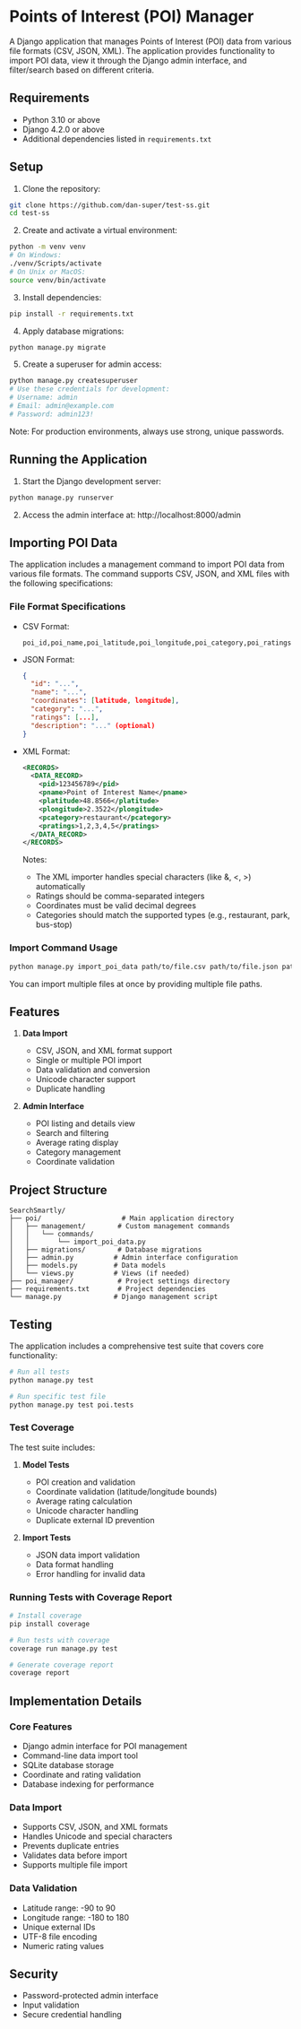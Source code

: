 # Points of Interest (POI) Manager

A Django application that manages Points of Interest (POI) data from various file formats (CSV, JSON, XML). The application provides functionality to import POI data, view it through the Django admin interface, and filter/search based on different criteria.

## Requirements

- Python 3.10 or above
- Django 4.2.0 or above
- Additional dependencies listed in `requirements.txt`

## Setup

1. Clone the repository:

```bash
git clone https://github.com/dan-super/test-ss.git
cd test-ss
```

2. Create and activate a virtual environment:

```bash
python -m venv venv
# On Windows:
./venv/Scripts/activate
# On Unix or MacOS:
source venv/bin/activate
```

3. Install dependencies:

```bash
pip install -r requirements.txt
```

4. Apply database migrations:

```bash
python manage.py migrate
```

5. Create a superuser for admin access:

```bash
python manage.py createsuperuser
# Use these credentials for development:
# Username: admin
# Email: admin@example.com
# Password: admin123!
```

Note: For production environments, always use strong, unique passwords.

## Running the Application

1. Start the Django development server:

```bash
python manage.py runserver
```

2. Access the admin interface at: http://localhost:8000/admin

## Importing POI Data

The application includes a management command to import POI data from various file formats. The command supports CSV, JSON, and XML files with the following specifications:

### File Format Specifications

- CSV Format:

  ```
  poi_id,poi_name,poi_latitude,poi_longitude,poi_category,poi_ratings
  ```
- JSON Format:

  ```json
  {
    "id": "...",
    "name": "...",
    "coordinates": [latitude, longitude],
    "category": "...",
    "ratings": [...],
    "description": "..." (optional)
  }
  ```
- XML Format:

  ```xml
  <RECORDS>
    <DATA_RECORD>
      <pid>123456789</pid>
      <pname>Point of Interest Name</pname>
      <platitude>48.8566</platitude>
      <plongitude>2.3522</plongitude>
      <pcategory>restaurant</pcategory>
      <pratings>1,2,3,4,5</pratings>
    </DATA_RECORD>
  </RECORDS>
  ```

  Notes:
  - The XML importer handles special characters (like &, <, >) automatically
  - Ratings should be comma-separated integers
  - Coordinates must be valid decimal degrees
  - Categories should match the supported types (e.g., restaurant, park, bus-stop)

### Import Command Usage

```bash
python manage.py import_poi_data path/to/file.csv path/to/file.json path/to/file.xml
```

You can import multiple files at once by providing multiple file paths.

## Features

1. **Data Import**
   - CSV, JSON, and XML format support
   - Single or multiple POI import
   - Data validation and conversion
   - Unicode character support
   - Duplicate handling

2. **Admin Interface**
   - POI listing and details view
   - Search and filtering
   - Average rating display
   - Category management
   - Coordinate validation

## Project Structure

```
SearchSmartly/
├── poi/                    # Main application directory
│   ├── management/        # Custom management commands
│   │   └── commands/   
│   │       └── import_poi_data.py
│   ├── migrations/        # Database migrations
│   ├── admin.py          # Admin interface configuration
│   ├── models.py         # Data models
│   └── views.py          # Views (if needed)
├── poi_manager/           # Project settings directory
├── requirements.txt       # Project dependencies
└── manage.py             # Django management script
```

## Testing

The application includes a comprehensive test suite that covers core functionality:

```bash
# Run all tests
python manage.py test

# Run specific test file
python manage.py test poi.tests
```

### Test Coverage

The test suite includes:

1. **Model Tests**

   - POI creation and validation
   - Coordinate validation (latitude/longitude bounds)
   - Average rating calculation
   - Unicode character handling
   - Duplicate external ID prevention
2. **Import Tests**

   - JSON data import validation
   - Data format handling
   - Error handling for invalid data

### Running Tests with Coverage Report

```bash
# Install coverage
pip install coverage

# Run tests with coverage
coverage run manage.py test

# Generate coverage report
coverage report
```

## Implementation Details

### Core Features
- Django admin interface for POI management
- Command-line data import tool
- SQLite database storage
- Coordinate and rating validation
- Database indexing for performance

### Data Import
- Supports CSV, JSON, and XML formats
- Handles Unicode and special characters
- Prevents duplicate entries
- Validates data before import
- Supports multiple file import

### Data Validation
- Latitude range: -90 to 90
- Longitude range: -180 to 180
- Unique external IDs
- UTF-8 file encoding
- Numeric rating values

## Security
- Password-protected admin interface
- Input validation
- Secure credential handling

